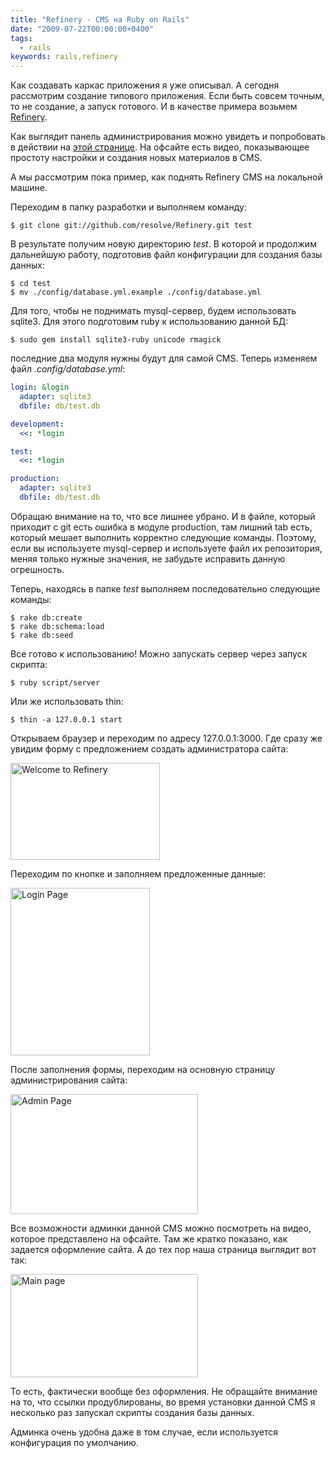 ```yaml
---
title: "Refinery - CMS на Ruby on Rails"
date: "2009-07-22T00:00:00+0400"
tags:
  - rails
keywords: rails,refinery
---
```

Как создавать каркас приложения я уже описывал. А сегодня рассмотрим создание типового
приложения. Если быть совсем точным, то не создание, а запуск готового. И в качестве
примера возьмем <a href="http://www.refinerycms.com/" rel="nofollow">Refinery</a>.

Как выглядит панель администрирования можно увидеть и попробовать в действии на <a href="http://demo.refinerycms.com/admin" rel="nofollow">этой странице</a>. На офсайте есть видео, показывающее простоту настройки и создания новых материалов в CMS.

А мы рассмотрим пока пример, как поднять Refinery CMS на локальной машине.

Переходим в папку разработки и выполняем команду:

```shell
$ git clone git://github.com/resolve/Refinery.git test
```

В результате получим новую директорию <em>test</em>. В которой и продолжим дальнейшую работу, подготовив файл конфигурации для создания базы данных:

```shell
$ cd test
$ mv ./config/database.yml.example ./config/database.yml
```

Для того, чтобы не поднимать mysql-сервер, будем использовать sqlite3. Для этого подготовим ruby к использованию данной БД:

```shell
$ sudo gem install sqlite3-ruby unicode rmagick
```

последние два модуля нужны будут для самой CMS. Теперь изменяем файл <em>.config/database.yml</em>:

```yaml
login: &login
  adapter: sqlite3
  dbfile: db/test.db

development:
  <<: *login

test:
  <<: *login

production:
  adapter: sqlite3
  dbfile: db/test.db
```

Обращаю внимание на то, что все лишнее убрано. И в файле, который приходит с git есть ошибка в модуле production, там лишний tab есть, который мешает выполнить корректно следующие команды. Поэтому, если вы используете mysql-сервер и используете файл их репозитория, меняя только нужные значения, не забудьте исправить данную огрешность.

Теперь, находясь в папке <em>test</em> выполняем последовательно следующие команды:

```shell
$ rake db:create
$ rake db:schema:load
$ rake db:seed
```

Все готово к использованию! Можно запускать сервер через запуск скрипта:

```shell
$ ruby script/server
```

Или же использовать thin:

```shell
$ thin -a 127.0.0.1 start
```

Открываем браузер и переходим по адресу 127.0.0.1:3000. Где сразу же увидим форму с предложением создать администратора сайта:

<a href="https://static.juev.org/2009/07/2009-07-21-141546_1280x1024_scrot.png"><img class="aligncenter size-full wp-image-451" title="Welcome to Refinery" src="https://static.juev.org/2009/07/2009-07-21-141546_1280x1024_scrot.png" alt="Welcome to Refinery" width="239" height="155" /></a>

Переходим по кнопке и заполняем предложенные данные:

<a href="https://static.juev.org/2009/07/2009-07-21-141554_1280x1024_scrot.png"><img class="aligncenter size-full wp-image-452" title="Login Page" src="https://static.juev.org/2009/07/2009-07-21-141554_1280x1024_scrot.png" alt="Login Page" width="223" height="268" /></a>

После заполнения формы, переходим на основную страницу администрирования сайта:

<a href="https://static.juev.org/2009/07/2009-07-21-141606_1280x1024_scrot.png"><img class="aligncenter size-medium wp-image-453" title="Admin Page" src="https://static.juev.org/2009/07/2009-07-21-141606_1280x1024_scrot-300x192.png" alt="Admin Page" width="300" height="192" /></a>

Все возможности админки данной CMS можно посмотреть на видео, которое представлено на офсайте. Там же кратко показано, как задается оформление сайта. А до тех пор наша страница выглядит вот так:

<a href="https://static.juev.org/2009/07/2009-07-21-142159_1280x1024_scrot.png"><img class="aligncenter size-medium wp-image-454" title="Main page" src="https://static.juev.org/2009/07/2009-07-21-142159_1280x1024_scrot-300x165.png" alt="Main page" width="300" height="165" /></a>

То есть, фактически вообще без оформления. Не обращайте внимание на то, что ссылки продублированы, во время установки данной CMS я несколько раз запускал скрипты создания базы данных.

Админка очень удобна даже в том случае, если используется конфигурация по умолчанию.
